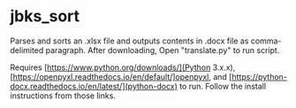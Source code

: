 # jbks_sort
Parses and sorts an .xlsx file and outputs contents in .docx file as comma-delimited paragraph.
After downloading, Open "translate.py" to run script.

Requires [https://www.python.org/downloads/](Python 3.x.x), [https://openpyxl.readthedocs.io/en/default/]openpyxl, and [https://python-docx.readthedocs.io/en/latest/](python-docx) to run. Follow the install instructions from those links.
